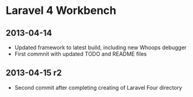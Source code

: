 # Laravel 4 Workbench

## 2013-04-14

- Updated framework to latest build, including new Whoops debugger
- First commnit with updated TODO and README files

## 2013-04-15 r2

- Second commit after completing creating of Laravel Four directory